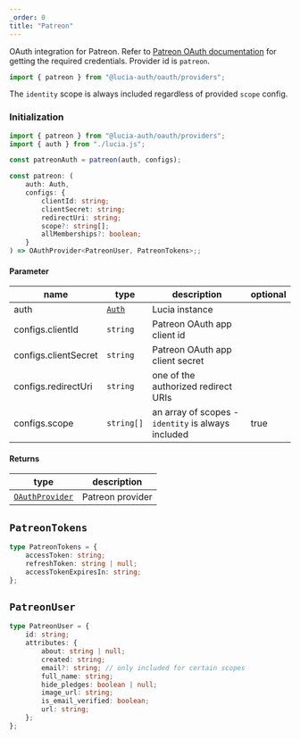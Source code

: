 ```yaml
---
_order: 0
title: "Patreon"
---
```


OAuth integration for Patreon. Refer to [Patreon OAuth documentation](https://docs.patreon.com/#clients-and-api-keys) for getting the required credentials. Provider id is `patreon`.

```ts
import { patreon } from "@lucia-auth/oauth/providers";
```

The `identity` scope is always included regardless of provided `scope` config.

### Initialization

```ts
import { patreon } from "@lucia-auth/oauth/providers";
import { auth } from "./lucia.js";

const patreonAuth = patreon(auth, configs);
```

```ts
const patreon: (
	auth: Auth,
	configs: {
		clientId: string;
		clientSecret: string;
		redirectUri: string;
		scope?: string[];
		allMemberships?: boolean;
	}
) => OAuthProvider<PatreonUser, PatreonTokens>;;
```

#### Parameter

| name                 | type                          | description                                        | optional |
| -------------------- | ----------------------------- | -------------------------------------------------- | -------- |
| auth                 | [`Auth`](/reference/lucia-auth/auth) | Lucia instance                                     |          |
| configs.clientId     | `string`                      | Patreon OAuth app client id                        |          |
| configs.clientSecret | `string`                      | Patreon OAuth app client secret                    |          |
| configs.redirectUri  | `string`                      | one of the authorized redirect URIs                |          |
| configs.scope        | `string[]`                    | an array of scopes - `identity` is always included | true     |

#### Returns

| type                                                           | description      |
| -------------------------------------------------------------- | ---------------- |
| [`OAuthProvider`](/reference/oauth/oauthprovider) | Patreon provider |

## `PatreonTokens`

```ts
type PatreonTokens = {
	accessToken: string;
	refreshToken: string | null;
	accessTokenExpiresIn: string;
};
```

## `PatreonUser`

```ts
type PatreonUser = {
	id: string;
	attributes: {
		about: string | null;
		created: string;
		email?: string; // only included for certain scopes
		full_name: string;
		hide_pledges: boolean | null;
		image_url: string;
		is_email_verified: boolean;
		url: string;
	};
};
```

